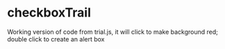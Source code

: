 # checkboxTrail
Working version of code
from trial.js, it will click to make background red; double click to create an alert box